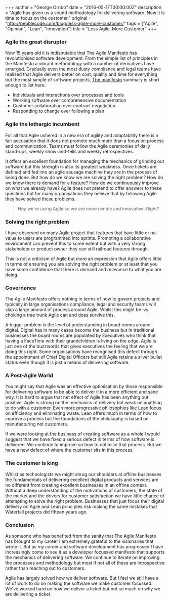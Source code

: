 +++
author = "George Ornbo"
date = "2016-05-17T00:00:00Z"
description = "Agile has given us a sound methodology for delivering software. Now it is time to focus on the customer."
original = "http://pebblecode.com/blog/less-agile-more-customer/"
tags = ["Agile", "Opinion", "Lean", "Innovation"]
title = "Less Agile, More Customer"
+++

### Agile the great disruptor

Now 15 years old it is indisputable that The Agile Manifesto has revolutionised
software development. From the simple list of principles in the Manifesto a
vibrant methodology with a number of derivatives have emerged. Gradually even
the most dusty compliance and legal teams have realised that Agile delivers
better on cost, quality and time for everything but the most simple of software
projects. [The manifesto][1] summary is short enough to list here:

- Individuals and interactions over processes and tools
- Working software over comprehensive documentation
- Customer collaboration over contract negotiation
- Responding to change over following a plan

### Agile the lethargic incumbent

For all that Agile ushered in a new era of agility and adaptability there is a
fair accusation that it does not promote much more than a focus on process and
communication. Teams must follow the Agile ceremonies of daily stand-ups, weekly
show-and-tells and weekly retrospectives.

It offers an excellent foundation for managing the mechanics of grinding out
software but this strength is also its greatest weakness. Once tickets are
defined and fed into an agile sausage machine they are in the process of being
done. But how do we know we are solving the right problem? How do we know there
is demand for a feature? How do we continuously improve on what we already have?
Agile does not pretend to offer answers to these questions but for many
organisations they believe that by following Agile they have solved these
problems.

> Hey we're using Agile so we are more nimble and innovative. Right?

### Solving the right problem

I have observed on many Agile project that features that have little or no value
to users are programmed into sprints. Promoting a collaborative environment can
prevent this to some extent but with a very strong stakeholder or product owner
they can still railroad features through.

This is not a criticism of Agile but more an expression that Agile offers little
in terms of ensuring you are solving the right problem or at least that you have
some confidence that there is demand and relevance to what you are doing.

### Governance

The Agile Manifesto offers nothing in terms of how to govern projects and
typically in large organisations compliance, legal and security teams will slap
a large amount of process around Agile. Whilst this might be ivy choking a tree
trunk Agile can and does survive this.

A bigger problem is the level of understanding in board rooms around digital.
Digital has in many cases become the business but in traditional businesses the
board rooms are populated by Executives who think that having a FaceTime with
their grandchildren is living on the edge. Agile is just one of the buzzwords
that gives executives the feeling that we are doing this right. Some
organisations have recognised this defect through the appointment of Chief
Digital Officers but still Agile retains a silver bullet status even though it
is just a means of delivering software.

### A Post-Agile World

You might say that Agile was an effective optimisation by those responsible for
delivering software to be able to deliver it in a more efficient and sane way.
It is hard to argue that net effect of Agile has been anything but positive.
Agile is strong on the mechanics of delivery but weak on anything to do with a
customer. Even more progressive philosophies like [Lean][2] focus on efficiency
and eliminating waste. Lean offers much in terms of how to improve a process but
the foundations of the philosophy is based on manufacturing not customers.

If we were looking at the business of creating software as a whole I would
suggest that we have fixed a serious defect in terms of how software is
delivered. We continue to improve on how to optimise that process. But we have a
new defect of where the customer sits in this process.

### The customer is king

Whilst as technologists we might shrug our shoulders at offline businesses the
fundamentals of delivering excellent digital products and services are no
different from creating excellent businesses in an offline context. Without a
deep understanding of the motivations of customers, the state of the market and
the drivers for customer satisfaction we have little chance of attempting to
solve the right problem. Businesses that just focus their digital delivery on
Agile and Lean principles risk making the same mistakes that Waterfall projects
did fifteen years ago.

### Conclusion

As someone who has benefited from the sanity that The Agile Manifesto has
brought to my career I am extremely grateful to the visionaries that wrote it.
But as my career and software development has progressed I have increasingly
come to see it as a developer focussed manifesto that supports the mechanics of
delivering software. We continue to iterate on improving the processes and
methodology but most if not all of these are introspective rather than reaching
out to customers.

Agile has largely solved how we deliver software. But I feel we still have a lot
of work to do on making the software we make customer focussed. We've worked
hard on how we deliver a ticket but not so much on why we are delivering a
ticket.

[1]: http://www.agilemanifesto.org/
[2]: http://theleanstartup.com/
